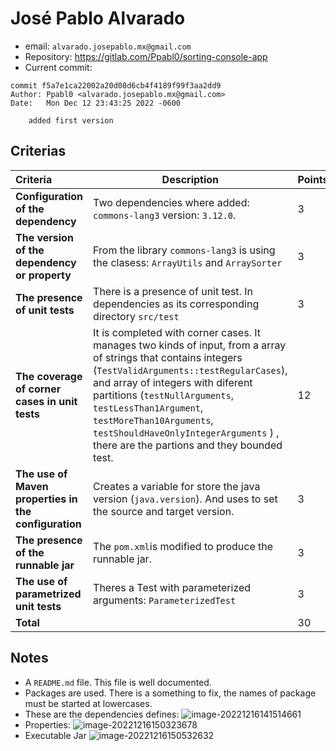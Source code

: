 # José Pablo Alvarado

* email: `alvarado.josepablo.mx@gmail.com`
* Repository: https://gitlab.com/Ppabl0/sorting-console-app
* Current commit:
```shell
commit f5a7e1ca22002a20d08d6cb4f4189f99f3aa2dd9
Author: Ppabl0 <alvarado.josepablo.mx@gmail.com>
Date:   Mon Dec 12 23:43:25 2022 -0600

    added first version
```


## Criterias

| Criteria                                             | Description                                                  | Points |
| :--------------------------------------------------- | ------------------------------------------------------------ | ------ |
| **Configuration of the dependency**                  | Two dependencies where added: `commons-lang3` version: `3.12.0`. | 3      |
| **The version of the dependency or property**        | From the library `commons-lang3` is using the clasess: `ArrayUtils` and `ArraySorter` | 3      |
| **The presence of unit tests**                       | There is a presence of unit test. In dependencies as its corresponding directory `src/test` | 3      |
| **The coverage of corner cases in unit tests**       | It is completed with corner cases. It manages two kinds of input, from a array of strings that contains integers (`TestValidArguments::testRegularCases`), and array of integers with diferent partitions (`testNullArguments`, `testLessThan1Argument`, `testMoreThan10Arguments`, `testShouldHaveOnlyIntegerArguments` ) , there are the partions and they bounded test. | 12     |
| **The use of Maven properties in the configuration** | Creates a variable for store the java version (`java.version`). And uses to set the source and target version. | 3      |
| **The presence of the runnable jar**                 | The `pom.xml`is modified to produce the runnable jar.        | 3      |
| **The use of parametrized unit tests**               | Theres a Test with parameterized arguments: `ParameterizedTest` | 3      |
| **Total**                                            |                                                              | 30     |

## Notes

* A `README.md` file. This file is well documented.
* Packages are used. There is a something to fix, the names of package must be started at lowercases.
* These are the dependencies defines: ![image-20221216141514661](/home/juancardona/Workbench/java-deep-epam-2022-23/images/image-20221216141514661.png)
* Properties: ![image-20221216150323678](/home/juancardona/Workbench/java-deep-epam-2022-23/images/image-20221216150323678.png)
* Executable Jar ![image-20221216150532632](/home/juancardona/Workbench/java-deep-epam-2022-23/images/image-20221216150532632.png)

